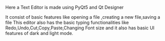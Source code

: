 Here a Text Editor is made using PyQt5 and Qt Designer 

It consist of basic features like opening a file ,creating a new file,saving a file 
This editor also has the basic typing functionalities like Redo,Undo,Cut,Copy,Paste,Changing Font size and it also has basic UI features of dark and light mode.
